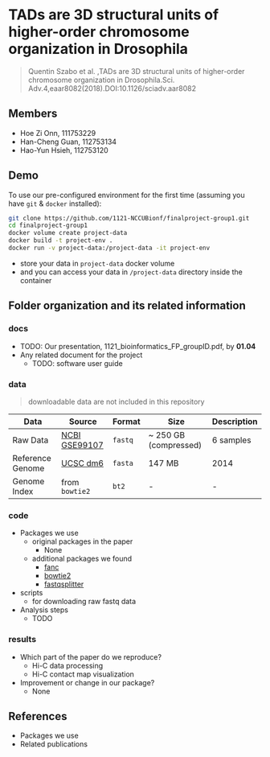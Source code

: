 # TADs are 3D structural units of higher-order chromosome organization in Drosophila

> Quentin Szabo et al. ,TADs are 3D structural units of higher-order chromosome organization in Drosophila.Sci. Adv.4,eaar8082(2018).DOI:10.1126/sciadv.aar8082

## Members

* Hoe Zi Onn, 111753229
* Han-Cheng Guan, 112753134
* Hao-Yun Hsieh, 112753120

## Demo

To use our pre-configured environment for the first time (assuming you have `git` & `docker` installed):

```bash
git clone https://github.com/1121-NCCUBionf/finalproject-group1.git
cd finalproject-group1
docker volume create project-data
docker build -t project-env .
docker run -v project-data:/project-data -it project-env
```

- store your data in `project-data` docker volume
- and you can access your data in `/project-data` directory inside the container

## Folder organization and its related information

### docs

* TODO: Our presentation, 1121_bioinformatics_FP_groupID.pdf, by **01.04**
* Any related document for the project
  * TODO: software user guide

### data

> downloadable data are not included in this repository

| Data | Source | Format | Size | Description |
| ---- | ------ | ------ | ---- | ----------- |
| Raw Data | [NCBI GSE99107](https://www.ncbi.nlm.nih.gov/geo/query/acc.cgi?acc=GSE99107) | `fastq` | ~ 250 GB (compressed) | 6 samples |
| Reference Genome | [UCSC dm6](https://hgdownload.soe.ucsc.edu/downloads.html#fruitfly) | `fasta` | 147 MB | 2014 |
| Genome Index | from `bowtie2` | `bt2` | - | - |

### code

* Packages we use
  * original packages in the paper
    * None
  * additional packages we found
    * [fanc](https://github.com/vaquerizaslab/fanc)
    * [bowtie2](http://bowtie-bio.sourceforge.net/bowtie2/index.shtml)
    * [fastqsplitter](https://github.com/LUMC/fastqsplitter)
* scripts
  * for downloading raw fastq data
* Analysis steps
  * TODO

### results

* Which part of the paper do we reproduce?
  * Hi-C data processing
  * Hi-C contact map visualization
* Improvement or change in our package?
  * None

## References

* Packages we use
* Related publications

